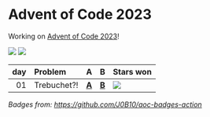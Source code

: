 # Advent of Code 2023

Working on [Advent of Code 2023](https://adventofcode.com/2023/)!

![](https://img.shields.io/badge/stars%20⭐-2-yellow) ![](https://img.shields.io/badge/days%20completed-1-red)

|  day | Problem            | A                        | B                        | Stars won                                            |
| ---: | :----------------- | :----------------------- | :----------------------- | :--------------------------------------------------- |
|   01 | Trebuchet?! | [**A**](day01/a/main.go) | [**B**](day01/b/main.go) | ![](https://img.shields.io/badge/stars%20⭐-2-yellow) |

*Badges from: https://github.com/J0B10/aoc-badges-action*
